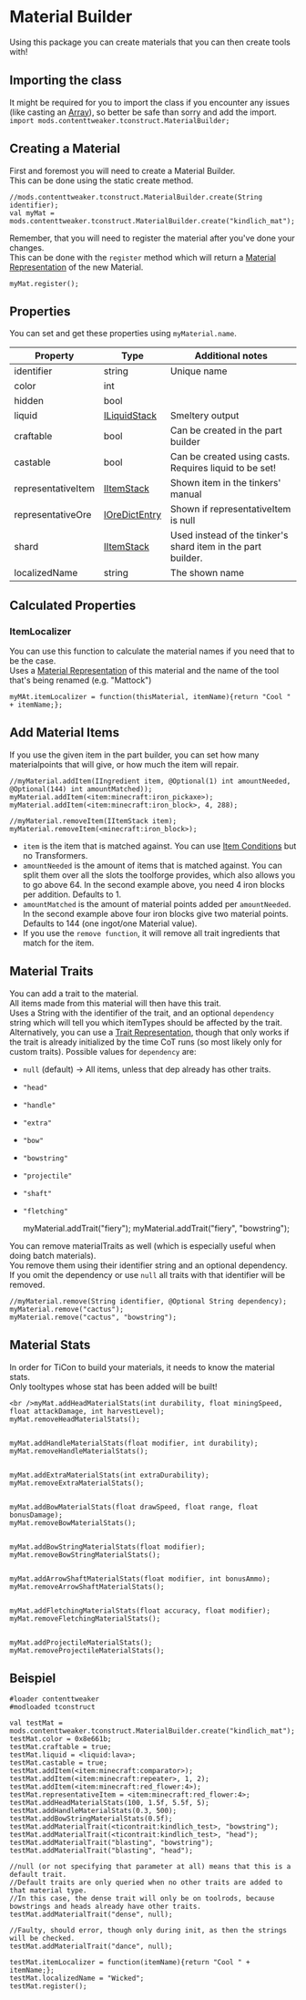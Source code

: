 # Material Builder

Using this package you can create materials that you can then create tools with!

## Importing the class

It might be required for you to import the class if you encounter any issues (like casting an [Array](/AdvancedFunctions/Arrays_and_Loops/)), so better be safe than sorry and add the import.  
`import mods.contenttweaker.tconstruct.MaterialBuilder;`

## Creating a Material

First and foremost you will need to create a Material Builder.  
This can be done using the static create method.

    //mods.contenttweaker.tconstruct.MaterialBuilder.create(String identifier);
    val myMat = mods.contenttweaker.tconstruct.MaterialBuilder.create("kindlich_mat");
    

Remember, that you will need to register the material after you've done your changes.  
This can be done with the `register` method which will return a [Material Representation](/Mods/ContentTweaker/Tinkers_Construct/Material/) of the new Material.

    myMat.register();
    

## Properties

You can set and get these properties using `myMaterial.name`.

| Property           | Type                                             | Additional notes                                             |
| ------------------ | ------------------------------------------------ | ------------------------------------------------------------ |
| identifier         | string                                           | Unique name                                                  |
| color              | int                                              |                                                              |
| hidden             | bool                                             |                                                              |
| liquid             | [ILiquidStack](/Vanilla/Liquids/ILiquidStack/)   | Smeltery output                                              |
| craftable          | bool                                             | Can be created in the part builder                           |
| castable           | bool                                             | Can be created using casts. Requires liquid to be set!       |
| representativeItem | [IItemStack](/Vanilla/Items/IItemStack/)         | Shown item in the tinkers' manual                            |
| representativeOre  | [IOreDictEntry](/Vanilla/OreDict/IOreDictEntry/) | Shown if representativeItem is null                          |
| shard              | [IItemStack](/Vanilla/Items/IItemStack/)         | Used instead of the tinker's shard item in the part builder. |
| localizedName      | string                                           | The shown name                                               |

## Calculated Properties

### ItemLocalizer

You can use this function to calculate the material names if you need that to be the case.  
Uses a [Material Representation](/Mods/ContentTweaker/Tinkers_Construct/Material/) of this material and the name of the tool that's being renamed (e.g. "Mattock")

    myMAt.itemLocalizer = function(thisMaterial, itemName){return "Cool " + itemName;};
    

## Add Material Items

If you use the given item in the part builder, you can set how many materialpoints that will give, or how much the item will repair.

    //myMaterial.addItem(IIngredient item, @Optional(1) int amountNeeded, @Optional(144) int amountMatched));
    myMaterial.addItem(<item:minecraft:iron_pickaxe>);
    myMaterial.addItem(<item:minecraft:iron_block>, 4, 288);
    
    //myMaterial.removeItem(IItemStack item);
    myMaterial.removeItem(<minecraft:iron_block>);
    

- `item` is the item that is matched against. You can use [Item Conditions](/Vanilla/Items/Item_Conditions/) but no Transformers. 
- `amountNeeded` is the amount of items that is matched against. You can split them over all the slots the toolforge provides, which also allows you to go above 64. In the second example above, you need 4 iron blocks per addition. Defaults to 1.
- `amountMatched` is the amount of material points added per `amountNeeded`. In the second example above four iron blocks give two material points. Defaults to 144 (one ingot/one Material value).
- If you use the `remove function`, it will remove all trait ingredients that match for the item.

## Material Traits

You can add a trait to the material.  
All items made from this material will then have this trait.  
Uses a String with the identifier of the trait, and an optional `dependency` string which will tell you which itemTypes should be affected by the trait.  
Alternatively, you can use a [Trait Representation](/Mods/ContentTweaker/Tinkers_Construct/Trait/), though that only works if the trait is already initialized by the time CoT runs (so most likely only for custom traits). Possible values for `dependency` are:

- `null` (default) → All items, unless that dep already has other traits.
- `"head"`
- `"handle"`
- `"extra"`
- `"bow"`
- `"bowstring"`
- `"projectile"`
- `"shaft"`
- `"fletching"`

    myMaterial.addTrait("fiery");
    myMaterial.addTrait("fiery", "bowstring");
    

You can remove materialTraits as well (which is especially useful when doing batch materials).  
You remove them using their identifier string and an optional dependency.  
If you omit the dependency or use `null` all traits with that identifier will be removed.

    //myMaterial.remove(String identifier, @Optional String dependency);
    myMaterial.remove("cactus");
    myMaterial.remove("cactus", "bowstring");
    

## Material Stats

In order for TiCon to build your materials, it needs to know the material stats.  
Only tooltypes whose stat has been added will be built!

    <br />myMat.addHeadMaterialStats(int durability, float miningSpeed, float attackDamage, int harvestLevel);
    myMat.removeHeadMaterialStats();
    
    
    myMat.addHandleMaterialStats(float modifier, int durability);
    myMat.removeHandleMaterialStats();
    
    
    myMat.addExtraMaterialStats(int extraDurability);
    myMat.removeExtraMaterialStats();
    
    
    myMat.addBowMaterialStats(float drawSpeed, float range, float bonusDamage);
    myMat.removeBowMaterialStats();
    
    
    myMat.addBowStringMaterialStats(float modifier);
    myMat.removeBowStringMaterialStats();
    
    
    myMat.addArrowShaftMaterialStats(float modifier, int bonusAmmo);
    myMat.removeArrowShaftMaterialStats();
    
    
    myMat.addFletchingMaterialStats(float accuracy, float modifier);
    myMat.removeFletchingMaterialStats();
    
    
    myMat.addProjectileMaterialStats();
    myMat.removeProjectileMaterialStats();
    

## Beispiel

    #loader contenttweaker
    #modloaded tconstruct
    
    val testMat = mods.contenttweaker.tconstruct.MaterialBuilder.create("kindlich_mat");
    testMat.color = 0x8e661b;
    testMat.craftable = true;
    testMat.liquid = <liquid:lava>;
    testMat.castable = true;
    testMat.addItem(<item:minecraft:comparator>);
    testMat.addItem(<item:minecraft:repeater>, 1, 2);
    testMat.addItem(<item:minecraft:red_flower:4>);
    testMat.representativeItem = <item:minecraft:red_flower:4>;
    testMat.addHeadMaterialStats(100, 1.5f, 5.5f, 5);
    testMat.addHandleMaterialStats(0.3, 500);
    testMat.addBowStringMaterialStats(0.5f);
    testMat.addMaterialTrait(<ticontrait:kindlich_test>, "bowstring");
    testMat.addMaterialTrait(<ticontrait:kindlich_test>, "head");
    testMat.addMaterialTrait("blasting", "bowstring");
    testMat.addMaterialTrait("blasting", "head");
    
    //null (or not specifying that parameter at all) means that this is a default trait.
    //Default traits are only queried when no other traits are added to that material type.
    //In this case, the dense trait will only be on toolrods, because bowstrings and heads already have other traits.
    testMat.addMaterialTrait("dense", null);
    
    //Faulty, should error, though only during init, as then the strings will be checked.
    testMat.addMaterialTrait("dance", null);
    
    testMat.itemLocalizer = function(itemName){return "Cool " + itemName;};
    testMat.localizedName = "Wicked";
    testMat.register();